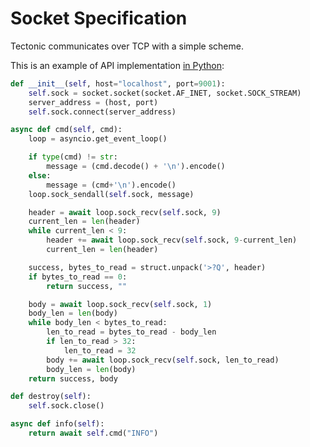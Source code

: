 # Socket Specification

Tectonic communicates over TCP with a simple scheme.

This is an example of API implementation [in Python](https://github.com/rickyhan/tectonicdb/blob/master/cli/python/tectonic.py):

```python
def __init__(self, host="localhost", port=9001):
    self.sock = socket.socket(socket.AF_INET, socket.SOCK_STREAM)
    server_address = (host, port)
    self.sock.connect(server_address)

async def cmd(self, cmd):
    loop = asyncio.get_event_loop()

    if type(cmd) != str:
        message = (cmd.decode() + '\n').encode()
    else:
        message = (cmd+'\n').encode()
    loop.sock_sendall(self.sock, message)

    header = await loop.sock_recv(self.sock, 9)
    current_len = len(header)
    while current_len < 9:
        header += await loop.sock_recv(self.sock, 9-current_len)
        current_len = len(header)

    success, bytes_to_read = struct.unpack('>?Q', header)
    if bytes_to_read == 0:
        return success, ""

    body = await loop.sock_recv(self.sock, 1)
    body_len = len(body)
    while body_len < bytes_to_read:
        len_to_read = bytes_to_read - body_len
        if len_to_read > 32:
            len_to_read = 32
        body += await loop.sock_recv(self.sock, len_to_read)
        body_len = len(body)
    return success, body

def destroy(self):
    self.sock.close()

async def info(self):
    return await self.cmd("INFO")
```



